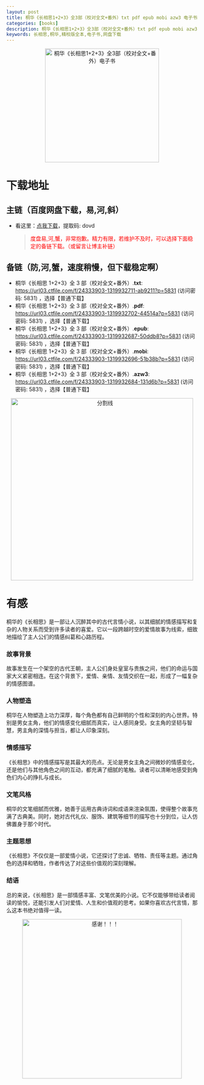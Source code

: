 ```yaml
---
layout: post
title: 桐华《长相思1+2+3》全3部（校对全文+番外）txt pdf epub mobi azw3 电子书网盘下载
categories: [books]
description: 桐华《长相思1+2+3》全3部（校对全文+番外）txt pdf epub mobi azw3 电子书网盘下载：https://qweree.cn/index.php/457/
keywords: 长相思,桐华,精校版全本,电子书,网盘下载
---
```


<div align="center"><img src="http://qweree.cn/wp-content/uploads/2024/07/s34605093.jpg" alt="桐华《长相思1+2+3》全3部（校对全文+番外）电子书" width="300px" height="auto"></div>

# 下载地址

## 主链（百度网盘下载，易,河,斜）

- 看这里：[点我下载](https://pan.baidu.com/s/1qZRtufNxueSwGGkzsLIB5A?pwd=dovd)，提取码: dovd

  > <p style="color:red" >度盘易,河,蟹，非常抱歉。精力有限，若维护不及时，可以选择下面稳定的备链下载。（或留言让博主补链）</p>

## 备链（防,河,蟹，速度稍慢，但下载稳定啊）

- 桐华《长相思 1+2+3》全 3 部（校对全文+番外）.**txt**: <https://url03.ctfile.com/f/24333903-1319932711-ab9211?p=5831> (访问密码: 5831) ，选择【普通下载】
- 桐华《长相思 1+2+3》全 3 部（校对全文+番外）.**pdf**: <https://url03.ctfile.com/f/24333903-1319932702-44514a?p=5831> (访问密码: 5831) ，选择【普通下载】
- 桐华《长相思 1+2+3》全 3 部（校对全文+番外）.**epub**: <https://url03.ctfile.com/f/24333903-1319932687-50ddb8?p=5831> (访问密码: 5831) ，选择【普通下载】
- 桐华《长相思 1+2+3》全 3 部（校对全文+番外）.**mobi**: <https://url03.ctfile.com/f/24333903-1319932696-51b38b?p=5831> (访问密码: 5831) ，选择【普通下载】
- 桐华《长相思 1+2+3》全 3 部（校对全文+番外）.**azw3**: <https://url03.ctfile.com/f/24333903-1319932684-131d6b?p=5831> (访问密码: 5831) ，选择【普通下载】

<div align="center"><img src="https://pic.imgdb.cn/item/6612476468eb935713c85291.gif" alt="分割线" width="480px" height="auto"/></div>

# 有感

桐华的《长相思》是一部让人沉醉其中的古代言情小说，以其细腻的情感描写和复杂的人物关系而受到许多读者的喜爱。它以一段跨越时空的爱情故事为线索，细致地描绘了主人公们的情感纠葛和心路历程。

### 故事背景

故事发生在一个架空的古代王朝，主人公们身处皇室与贵族之间，他们的命运与国家大义紧密相连。在这个背景下，爱情、亲情、友情交织在一起，形成了一幅复杂的情感图谱。

### 人物塑造

桐华在人物塑造上功力深厚，每个角色都有自己鲜明的个性和深刻的内心世界。特别是男女主角，他们的情感变化细腻而真实，让人感同身受。女主角的坚韧与智慧，男主角的深情与担当，都让人印象深刻。

### 情感描写

《长相思》中的情感描写是其最大的亮点。无论是男女主角之间微妙的情感变化，还是他们与其他角色之间的互动，都充满了细腻的笔触。读者可以清晰地感受到角色们内心的挣扎与成长。

### 文笔风格

桐华的文笔细腻而优雅，她善于运用古典诗词和成语来渲染氛围，使得整个故事充满了古典美。同时，她对古代礼仪、服饰、建筑等细节的描写也十分到位，让人仿佛置身于那个时代。

### 主题思想

《长相思》不仅仅是一部爱情小说，它还探讨了忠诚、牺牲、责任等主题。通过角色的选择和牺牲，作者传达了对这些价值观的深刻理解。

### 结语

总的来说，《长相思》是一部情感丰富、文笔优美的小说。它不仅能够带给读者阅读的愉悦，还能引发人们对爱情、人生和价值观的思考。如果你喜欢古代言情，那么这本书绝对值得一读。

<div align="center"><img src="https://pic.imgdb.cn/item/661246bf68eb935713c7f81c.gif" alt="感谢！！！" width="420px" height="auto"/></div>
